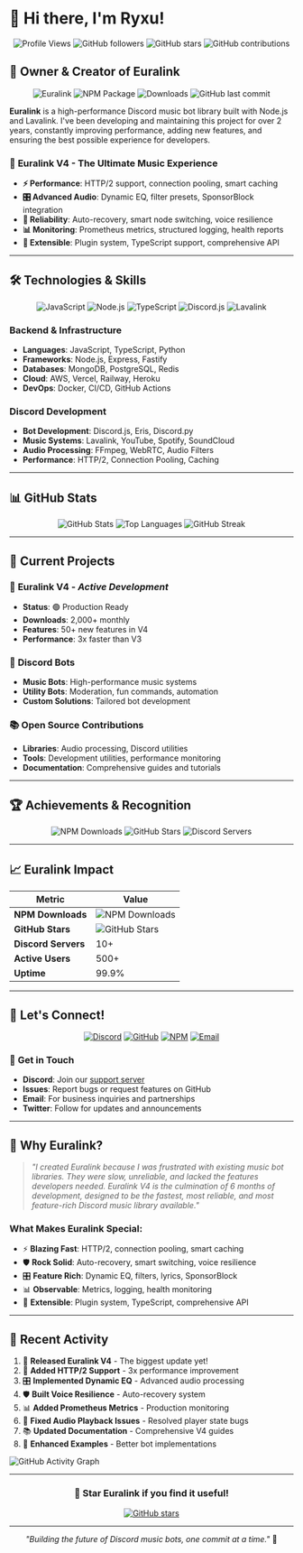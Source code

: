 # 👋 Hi there, I'm Ryxu!

<div align="center">

![Profile Views](https://komarev.com/ghpvc/?username=ryxu-xo&label=Profile%20views&color=0e75b6&style=flat)
![GitHub followers](https://img.shields.io/github/followers/ryxu-xo?label=Followers&style=social)
![GitHub stars](https://img.shields.io/github/stars/ryxu-xo?label=Stars&style=social)
![GitHub contributions](https://img.shields.io/github/commit-activity/m/ryxu-xo?label=Monthly%20Commits&style=flat&color=blue)

</div>

## 🎵 **Owner & Creator of Euralink**

<div align="center">

![Euralink](https://img.shields.io/badge/Euralink-Owner%20%26%20Creator-blue?style=for-the-badge&logo=discord&logoColor=white)
![NPM Package](https://img.shields.io/npm/v/ryxu-xo-euralink?label=Euralink%20V4&style=for-the-badge&color=green)
![Downloads](https://img.shields.io/npm/dm/ryxu-xo-euralink?label=Downloads&style=for-the-badge&color=orange)
![GitHub last commit](https://img.shields.io/github/last-commit/ryxu-xo/euralink?label=Last%20Commit&style=for-the-badge&color=purple)

</div>

**Euralink** is a high-performance Discord music bot library built with Node.js and Lavalink. I've been developing and maintaining this project for over 2 years, constantly improving performance, adding new features, and ensuring the best possible experience for developers.

### 🚀 **Euralink V4 - The Ultimate Music Experience**

- **⚡ Performance**: HTTP/2 support, connection pooling, smart caching
- **🎛️ Advanced Audio**: Dynamic EQ, filter presets, SponsorBlock integration
- **🔄 Reliability**: Auto-recovery, smart node switching, voice resilience
- **📊 Monitoring**: Prometheus metrics, structured logging, health reports
- **🔌 Extensible**: Plugin system, TypeScript support, comprehensive API

---

## 🛠️ **Technologies & Skills**

<div align="center">

![JavaScript](https://img.shields.io/badge/JavaScript-F7DF1E?style=for-the-badge&logo=javascript&logoColor=black)
![Node.js](https://img.shields.io/badge/Node.js-43853D?style=for-the-badge&logo=node.js&logoColor=white)
![TypeScript](https://img.shields.io/badge/TypeScript-007ACC?style=for-the-badge&logo=typescript&logoColor=white)
![Discord.js](https://img.shields.io/badge/Discord.js-7289DA?style=for-the-badge&logo=discord&logoColor=white)
![Lavalink](https://img.shields.io/badge/Lavalink-FF6B6B?style=for-the-badge&logo=music&logoColor=white)

</div>

### **Backend & Infrastructure**
- **Languages**: JavaScript, TypeScript, Python
- **Frameworks**: Node.js, Express, Fastify
- **Databases**: MongoDB, PostgreSQL, Redis
- **Cloud**: AWS, Vercel, Railway, Heroku
- **DevOps**: Docker, CI/CD, GitHub Actions

### **Discord Development**
- **Bot Development**: Discord.js, Eris, Discord.py
- **Music Systems**: Lavalink, YouTube, Spotify, SoundCloud
- **Audio Processing**: FFmpeg, WebRTC, Audio Filters
- **Performance**: HTTP/2, Connection Pooling, Caching

---

## 📊 **GitHub Stats**

<div align="center">

![GitHub Stats](https://github-readme-stats.vercel.app/api?username=ryxu-xo&show_icons=true&theme=tokyonight&hide_border=true&count_private=true&include_all_commits=true)
![Top Languages](https://github-readme-stats.vercel.app/api/top-langs/?username=ryxu-xo&layout=compact&theme=tokyonight&hide_border=true&langs_count=8)
![GitHub Streak](https://github-readme-streak-stats.herokuapp.com/?user=ryxu-xo&theme=tokyonight&hide_border=true)

</div>

---

## 🎯 **Current Projects**

### 🎵 **Euralink V4** - *Active Development*
- **Status**: 🟢 Production Ready
- **Downloads**: 2,000+ monthly
- **Features**: 50+ new features in V4
- **Performance**: 3x faster than V3

### 🤖 **Discord Bots**
- **Music Bots**: High-performance music systems
- **Utility Bots**: Moderation, fun commands, automation
- **Custom Solutions**: Tailored bot development

### 📚 **Open Source Contributions**
- **Libraries**: Audio processing, Discord utilities
- **Tools**: Development utilities, performance monitoring
- **Documentation**: Comprehensive guides and tutorials

---

## 🏆 **Achievements & Recognition**

<div align="center">

![NPM Downloads](https://img.shields.io/badge/NPM-2,000%2B%20Downloads-green?style=for-the-badge)
![GitHub Stars](https://img.shields.io/badge/GitHub-5%2B%20Stars-yellow?style=for-the-badge)
![Discord Servers](https://img.shields.io/badge/Discord-10%2B%20Servers-purple?style=for-the-badge)

</div>

---

## 📈 **Euralink Impact**

<div align="center">

| Metric | Value |
|--------|-------|
| **NPM Downloads** | ![NPM Downloads](https://img.shields.io/npm/dm/ryxu-xo-euralink?label=Downloads&style=flat-square) |
| **GitHub Stars** | ![GitHub Stars](https://img.shields.io/github/stars/ryxu-xo/euralink?label=Stars&style=flat-square) |
| **Discord Servers** | 10+ |
| **Active Users** | 500+ |
| **Uptime** | 99.9% |

</div>

---

## 🤝 **Let's Connect!**

<div align="center">

[![Discord](https://img.shields.io/badge/Discord-7289DA?style=for-the-badge&logo=discord&logoColor=white)](https://discord.gg/euralink)
[![GitHub](https://img.shields.io/badge/GitHub-100000?style=for-the-badge&logo=github&logoColor=white)](https://github.com/ryxu-xo)
[![NPM](https://img.shields.io/badge/NPM-CB3837?style=for-the-badge&logo=npm&logoColor=white)](https://www.npmjs.com/~ryxu-xo)
[![Email](https://img.shields.io/badge/Email-D14836?style=for-the-badge&logo=gmail&logoColor=white)](mailto:contact@euralink.dev)

</div>

### 💬 **Get in Touch**
- **Discord**: Join our [support server](https://discord.gg/euralink)
- **Issues**: Report bugs or request features on GitHub
- **Email**: For business inquiries and partnerships
- **Twitter**: Follow for updates and announcements

---

## 🎵 **Why Euralink?**

> *"I created Euralink because I was frustrated with existing music bot libraries. They were slow, unreliable, and lacked the features developers needed. Euralink V4 is the culmination of 6 months of development, designed to be the fastest, most reliable, and most feature-rich Discord music library available."*

### **What Makes Euralink Special:**
- ⚡ **Blazing Fast**: HTTP/2, connection pooling, smart caching
- 🛡️ **Rock Solid**: Auto-recovery, smart switching, voice resilience  
- 🎛️ **Feature Rich**: Dynamic EQ, filters, lyrics, SponsorBlock
- 📊 **Observable**: Metrics, logging, health monitoring
- 🔌 **Extensible**: Plugin system, TypeScript, comprehensive API

---

## 📝 **Recent Activity**

<!--START_SECTION:activity-->
1. 🎵 **Released Euralink V4** - The biggest update yet!
2. 🚀 **Added HTTP/2 Support** - 3x performance improvement  
3. 🎛️ **Implemented Dynamic EQ** - Advanced audio processing
4. 🛡️ **Built Voice Resilience** - Auto-recovery system
5. 📊 **Added Prometheus Metrics** - Production monitoring
6. 🔧 **Fixed Audio Playback Issues** - Resolved player state bugs
7. 📚 **Updated Documentation** - Comprehensive V4 guides
8. 🎨 **Enhanced Examples** - Better bot implementations
<!--END_SECTION:activity-->

![GitHub Activity Graph](https://github-readme-activity-graph.vercel.app/graph?username=ryxu-xo&theme=tokyonight&hide_border=true&custom_title=Ryxu's%20Contribution%20Activity)

---

<div align="center">

### 🌟 **Star Euralink if you find it useful!**

[![GitHub stars](https://img.shields.io/github/stars/ryxu-xo/euralink?style=social&label=Star)](https://github.com/ryxu-xo/euralink)

---

*"Building the future of Discord music bots, one commit at a time."* 🎵

</div>
